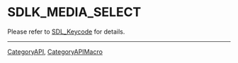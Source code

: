 # SDLK_MEDIA_SELECT

Please refer to [SDL_Keycode](SDL_Keycode) for details.

----
[CategoryAPI](CategoryAPI), [CategoryAPIMacro](CategoryAPIMacro)

